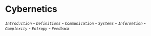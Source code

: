 # Cybernetics

###### `Introduction` - `Definitions` - `Communication` - `Systems` - `Information` - `Complexity` - `Entropy` - `Feedback`
